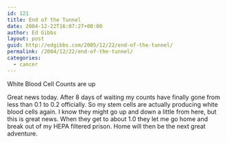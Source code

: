 ```yaml
---
id: 121
title: End of the Tunnel
date: 2004-12-22T16:07:27+00:00
author: Ed Gibbs
layout: post
guid: http://edgibbs.com/2005/12/22/end-of-the-tunnel/
permalink: /2004/12/22/end-of-the-tunnel/
categories:
  - cancer
---
```

White Blood Cell Counts are up

Great news today. After 8 days of waiting my counts have finally gone from less than 0.1 to 0.2 officially. So my stem cells are actually producing white blood cells again. I know they might go up and down a little from here, but this is great news. When they get to about 1.0 they let me go home and break out of my HEPA filtered prison. Home will then be the next great adventure.